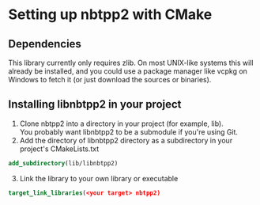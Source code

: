 Setting up nbtpp2 with CMake
============================

## Dependencies
This library currently only requires zlib. On most UNIX-like systems this will already be installed, and you could use a
package manager like vcpkg on Windows to fetch it (or just download the sources or binaries).

## Installing libnbtpp2 in your project

1. Clone nbtpp2 into a directory in your project (for example, lib).  
   You probably want libnbtpp2 to be a submodule if you're using Git.
2. Add the directory of libnbtpp2 directory as a subdirectory in your project's CMakeLists.txt 

```cmake
add_subdirectory(lib/libnbtpp2)
```

3. Link the library to your own library or executable

```cmake
target_link_libraries(<your target> nbtpp2)
```